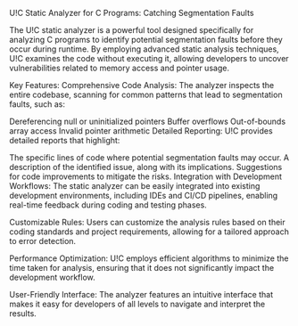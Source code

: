 U!C Static Analyzer for C Programs: Catching Segmentation Faults

The U!C static analyzer is a powerful tool designed specifically for analyzing C programs to identify potential 
segmentation faults before they occur during runtime. By employing advanced static analysis techniques, U!C examines the code without executing it,
allowing developers to uncover vulnerabilities related to memory access and pointer usage.

Key Features:
Comprehensive Code Analysis: The analyzer inspects the entire codebase, scanning for common patterns that lead to segmentation faults, such as:

Dereferencing null or uninitialized pointers
Buffer overflows
Out-of-bounds array access
Invalid pointer arithmetic
Detailed Reporting: U!C provides detailed reports that highlight:

The specific lines of code where potential segmentation faults may occur.
A description of the identified issue, along with its implications.
Suggestions for code improvements to mitigate the risks.
Integration with Development Workflows: The static analyzer can be easily integrated into existing development environments, 
including IDEs and CI/CD pipelines, enabling real-time feedback during coding and testing phases.

Customizable Rules: Users can customize the analysis rules based on their coding standards and project requirements, allowing for a tailored approach to error detection.

Performance Optimization: U!C employs efficient algorithms to minimize the time taken for analysis, ensuring that it does not significantly impact the development workflow.

User-Friendly Interface: The analyzer features an intuitive interface that makes it easy for developers of all levels to navigate and interpret the results.
